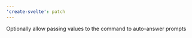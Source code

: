 ```yaml
---
'create-svelte': patch
---
```


Optionally allow passing values to the command to auto-answer prompts
